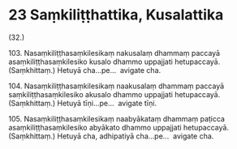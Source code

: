 # 23 Saṃkiliṭṭhattika, Kusalattika

(32.)

103\. Nasaṃkiliṭṭhasaṃkilesikaṃ nakusalaṃ dhammaṃ paccayā asaṃkiliṭṭhasaṃkilesiko kusalo dhammo uppajjati hetupaccayā. (Saṃkhittaṃ.) Hetuyā cha…pe…  avigate cha.

104\. Nasaṃkiliṭṭhasaṃkilesikaṃ naakusalaṃ dhammaṃ paccayā saṃkiliṭṭhasaṃkilesiko akusalo dhammo uppajjati hetupaccayā. (Saṃkhittaṃ.) Hetuyā tīṇi…pe…  avigate tīṇi.

105\. Nasaṃkiliṭṭhasaṃkilesikaṃ naabyākataṃ dhammaṃ paṭicca asaṃkiliṭṭhasaṃkilesiko abyākato dhammo uppajjati hetupaccayā. (Saṃkhittaṃ.) Hetuyā cha, adhipatiyā cha…pe…  avigate cha.
